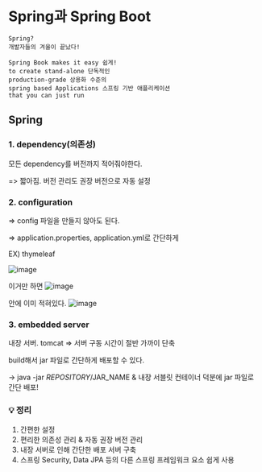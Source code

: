 # Spring과 Spring Boot

```
Spring?
개발자들의 겨울이 끝났다!
```

```
Spring Book makes it easy 쉽게!
to create stand-alone 단독적인
production-grade 상용화 수준의
spring based Applications 스프링 기반 애플리케이션
that you can just run
```

## Spring

### 1. dependency(의존성)

모든 dependency를 버전까지 적어줘야한다.

=> 짧아짐. 버전 관리도 권장 버전으로 자동 설정


### 2. configuration

=> config 파일을 만들지 않아도 된다.

=> application.properties, application.yml로 간단하게

EX) thymeleaf

![image](https://user-images.githubusercontent.com/60870438/183136301-d39b4992-0307-4280-b14e-18c9abc5986e.png)

이거만 하면
![image](https://user-images.githubusercontent.com/60870438/183136217-a1fe3c91-9f1d-46d0-bb26-72e5a66205d0.png)

안에 이미 적혀있다.
![image](https://user-images.githubusercontent.com/60870438/183136597-c29a2158-a1a9-4fde-97e7-ced5e0bf30ba.png)

### 3. embedded server

내장 서버. tomcat => 서버 구동 시간이 절반 가까이 단축

build해서 jar 파일로 간단하게 배포할 수 있다.

-> java -jar $REPOSITORY/$JAR_NAME &
내장 서블릿 컨테이너 덕분에 jar 파일로 간단 배포!

### 💡 정리

1. 간편한 설정
2. 편리한 의존성 관리 & 자동 권장 버전 관리
3. 내장 서버로 인해 간단한 배포 서버 구축
4. 스프링 Security, Data JPA 등의 다른 스프링 프레임워크 요소 쉽게 사용
